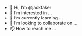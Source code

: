 - 👋 Hi, I’m @jackfaker
- 👀 I’m interested in ...
- 🌱 I’m currently learning ...
- 💞️ I’m looking to collaborate on ...
- 📫 How to reach me ...

<!---
jackfaker/jackfaker is a ✨ special ✨ repository because its `README.md` (this file) appears on your GitHub profile.
You can click the Preview link to take a look at your changes.
--->
